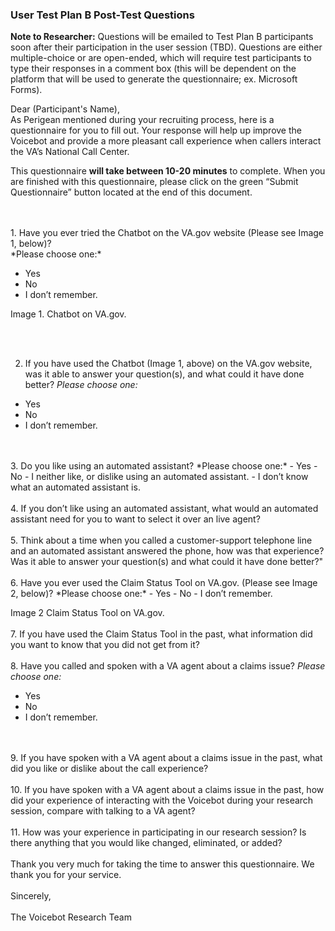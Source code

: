 ### User Test Plan B Post-Test Questions
**Note to Researcher:** Questions will be emailed to Test Plan B participants soon after their participation in the user session (TBD). Questions are either multiple-choice or are open-ended, which will require test participants to type their responses in a comment box (this will be dependent on the platform that will be used to generate the questionnaire; ex. Microsoft Forms).

Dear (Participant's Name),<br>
As Perigean mentioned during your recruiting process, here is a questionnaire for you to fill out. Your response will help up improve the Voicebot and provide a more pleasant call experience when callers interact the VA’s National Call Center.<br>

This questionnaire **will take between 10-20 minutes** to complete. When you are finished with this questionnaire, please click on the green “Submit Questionnaire” button located at the end of this document.  

<br>
 <br>
1.	Have you ever tried the Chatbot on the VA.gov website (Please see Image 1, below)?<br>
*Please choose one:* <br>

- Yes
- No
- I don’t remember.

Image 1.  Chatbot on VA.gov.

<br>
 <br>

2.	If you have used the Chatbot (Image 1, above) on the VA.gov website, was it able to answer your question(s), and what could it have done better? *Please choose one:*
- Yes
- No
- I don’t remember.
<br>
 <br>
3.	Do you like using an automated assistant? *Please choose one:*
-	Yes
-	No
-	I neither like, or dislike using an automated assistant.
-	I don’t know what an automated assistant is.
<br>
 <br>
4.	If you don’t like using an automated assistant, what would an automated assistant need for you to want to select it over an live agent?
<br>
 <br>
5.	Think about a time when you called a customer-support telephone line and an automated assistant answered the phone, how was that experience? Was it able to answer your question(s) and what could it have done better?"
<br>
 <br>
6.	Have you ever used the Claim Status Tool on VA.gov. (Please see Image 2, below)? *Please choose one:*
- Yes
- No
- I don’t remember.

Image 2 Claim Status Tool on VA.gov.
<br>
 <br>
7.	 If you have used the Claim Status Tool in the past, what information did you want to know that you did not get from it?
<br>
 <br>
8.	Have you called and spoken with a VA agent about a claims issue? *Please choose one:*
- Yes
- No
- I don’t remember.
<br>
 <br>
9.	If you have spoken with a VA agent about a claims issue in the past, what did you like or dislike about the call experience?
<br>
 <br>
10.	If you have spoken with a VA agent about a claims issue in the past, how did your experience of interacting with the Voicebot during your research session, compare with talking to a VA agent?
<br>
 <br>
11.	How was your experience in participating in our research session? Is there anything that you would like changed, eliminated, or added?
<br>
 <br>
Thank you very much for taking the time to answer this questionnaire. We thank you for
 your service. 
 <br>
 <br>
Sincerely,
<br>
 <br>
The Voicebot Research Team





